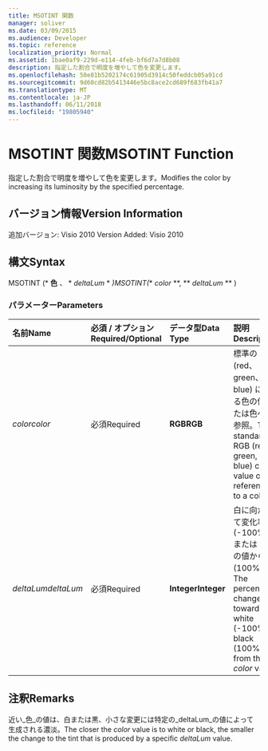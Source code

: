 ```yaml
---
title: MSOTINT 関数
manager: soliver
ms.date: 03/09/2015
ms.audience: Developer
ms.topic: reference
localization_priority: Normal
ms.assetid: 1bae0af9-229d-e114-4feb-bf6d7a7d8b08
description: 指定した割合で明度を増やして色を変更します。
ms.openlocfilehash: 50e81b5202174c61905d3914c50feddcb05a91cd
ms.sourcegitcommit: 9d60cd82b5413446e5bc8ace2cd689f683fb41a7
ms.translationtype: MT
ms.contentlocale: ja-JP
ms.lasthandoff: 06/11/2018
ms.locfileid: "19805940"
---
```

# <a name="msotint-function"></a><span data-ttu-id="7532b-103">MSOTINT 関数</span><span class="sxs-lookup"><span data-stu-id="7532b-103">MSOTINT Function</span></span>

<span data-ttu-id="7532b-104">指定した割合で明度を増やして色を変更します。</span><span class="sxs-lookup"><span data-stu-id="7532b-104">Modifies the color by increasing its luminosity by the specified percentage.</span></span>
  
## <a name="version-information"></a><span data-ttu-id="7532b-105">バージョン情報</span><span class="sxs-lookup"><span data-stu-id="7532b-105">Version Information</span></span>

<span data-ttu-id="7532b-106">追加バージョン: Visio 2010
</span><span class="sxs-lookup"><span data-stu-id="7532b-106">Version Added: Visio 2010</span></span> 
  
## <a name="syntax"></a><span data-ttu-id="7532b-107">構文</span><span class="sxs-lookup"><span data-stu-id="7532b-107">Syntax</span></span>

<span data-ttu-id="7532b-108">MSOTINT (* **色** *、* * *deltaLum* * *)</span><span class="sxs-lookup"><span data-stu-id="7532b-108">MSOTINT(** *color* **, ** *deltaLum* ** )</span></span> 
  
### <a name="parameters"></a><span data-ttu-id="7532b-109">パラメーター</span><span class="sxs-lookup"><span data-stu-id="7532b-109">Parameters</span></span>

|<span data-ttu-id="7532b-110">**名前**</span><span class="sxs-lookup"><span data-stu-id="7532b-110">**Name**</span></span>|<span data-ttu-id="7532b-111">**必須 / オプション**</span><span class="sxs-lookup"><span data-stu-id="7532b-111">**Required/Optional**</span></span>|<span data-ttu-id="7532b-112">**データ型**</span><span class="sxs-lookup"><span data-stu-id="7532b-112">**Data Type**</span></span>|<span data-ttu-id="7532b-113">**説明**</span><span class="sxs-lookup"><span data-stu-id="7532b-113">**Description**</span></span>|
|:-----|:-----|:-----|:-----|
| <span data-ttu-id="7532b-114">_color_</span><span class="sxs-lookup"><span data-stu-id="7532b-114">_color_</span></span> <br/> |<span data-ttu-id="7532b-115">必須</span><span class="sxs-lookup"><span data-stu-id="7532b-115">Required</span></span>  <br/> |<span data-ttu-id="7532b-116">**RGB**</span><span class="sxs-lookup"><span data-stu-id="7532b-116">**RGB**</span></span> <br/> |<span data-ttu-id="7532b-117">標準の RGB (red、green、blue) による色の値または色への参照。</span><span class="sxs-lookup"><span data-stu-id="7532b-117">The standard RGB (red, green, blue) color value or reference to a color.</span></span>  <br/> |
| <span data-ttu-id="7532b-118">_deltaLum_</span><span class="sxs-lookup"><span data-stu-id="7532b-118">_deltaLum_</span></span> <br/> |<span data-ttu-id="7532b-119">必須</span><span class="sxs-lookup"><span data-stu-id="7532b-119">Required</span></span>  <br/> |<span data-ttu-id="7532b-120">**Integer**</span><span class="sxs-lookup"><span data-stu-id="7532b-120">**Integer**</span></span> <br/> |<span data-ttu-id="7532b-121">白に向かって変化率 (-100%)] または [_色_の値から黒 (100%)。</span><span class="sxs-lookup"><span data-stu-id="7532b-121">The percentage change toward white (-100%) or black (100%) from the  _color_ value.</span></span>  <br/> |
   
## <a name="remarks"></a><span data-ttu-id="7532b-122">注釈</span><span class="sxs-lookup"><span data-stu-id="7532b-122">Remarks</span></span>

<span data-ttu-id="7532b-123">近い_色_の値は、白または黒、小さな変更には特定の_deltaLum_の値によって生成される濃淡。</span><span class="sxs-lookup"><span data-stu-id="7532b-123">The closer the  _color_ value is to white or black, the smaller the change to the tint that is produced by a specific  _deltaLum_ value.</span></span> 
  

